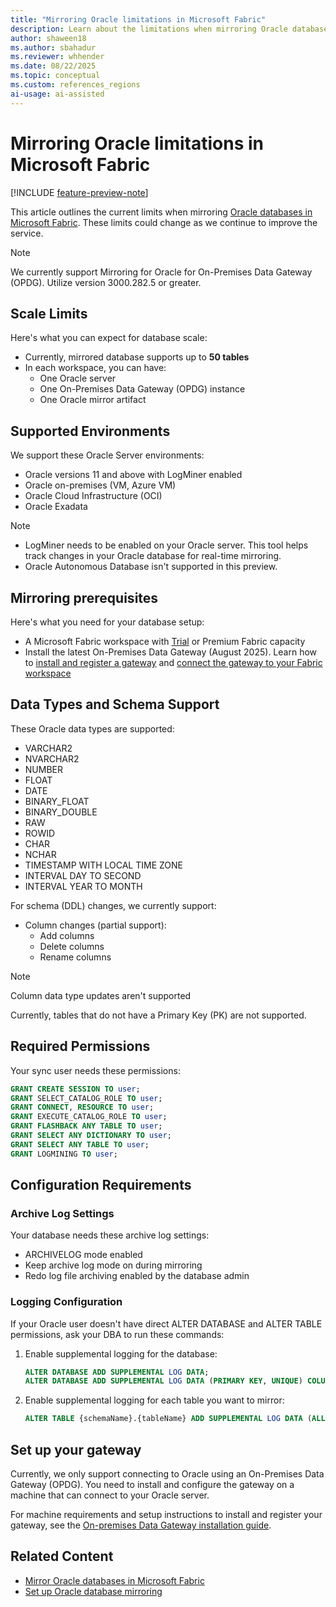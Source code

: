 ```yaml
---
title: "Mirroring Oracle limitations in Microsoft Fabric"
description: Learn about the limitations when mirroring Oracle databases in Microsoft Fabric.
author: shaween18
ms.author: sbahadur
ms.reviewer: whhender
ms.date: 08/22/2025
ms.topic: conceptual
ms.custom: references_regions
ai-usage: ai-assisted
---
```


# Mirroring Oracle limitations in Microsoft Fabric

[!INCLUDE [feature-preview-note](../includes/feature-preview-note.md)]

This article outlines the current limits when mirroring [Oracle databases in Microsoft Fabric](overview.md). These limits could change as we continue to improve the service.

>[!NOTE]
>We currently support Mirroring for Oracle for On-Premises Data Gateway (OPDG). Utilize version 3000.282.5 or greater.

## Scale Limits

Here's what you can expect for database scale:

* Currently, mirrored database supports up to **50 tables**
* In each workspace, you can have:
  * One Oracle server
  * One On-Premises Data Gateway (OPDG) instance
  * One Oracle mirror artifact

## Supported Environments

We support these Oracle Server environments:

* Oracle versions 11 and above with LogMiner enabled
* Oracle on-premises (VM, Azure VM)
* Oracle Cloud Infrastructure (OCI)
* Oracle Exadata

>[!NOTE]
>* LogMiner needs to be enabled on your Oracle server. This tool helps track changes in your Oracle database for real-time mirroring.
>* Oracle Autonomous Database isn't supported in this preview.

## Mirroring prerequisites

Here's what you need for your database setup:

* A Microsoft Fabric workspace with [Trial](../fundamentals/fabric-trial.md) or Premium Fabric capacity
* Install the latest On-Premises Data Gateway (August 2025). Learn how to [install and register a gateway](/data-integration/gateway/service-gateway-install#download-and-install-a-standard-gateway) and [connect the gateway to your Fabric workspace](../data-factory/how-to-access-on-premises-data.md)

## Data Types and Schema Support

These Oracle data types are supported:

* VARCHAR2
* NVARCHAR2
* NUMBER
* FLOAT
* DATE
* BINARY_FLOAT
* BINARY_DOUBLE
* RAW
* ROWID
* CHAR
* NCHAR
* TIMESTAMP WITH LOCAL TIME ZONE
* INTERVAL DAY TO SECOND
* INTERVAL YEAR TO MONTH

For schema (DDL) changes, we currently support:

* Column changes (partial support):
  * Add columns
  * Delete columns
  * Rename columns

> [!NOTE]
> Column data type updates aren't supported

Currently, tables that do not have a Primary Key (PK) are not supported.

## Required Permissions

Your sync user needs these permissions:

   ```sql
   GRANT CREATE SESSION TO user;
   GRANT SELECT_CATALOG_ROLE TO user;
   GRANT CONNECT, RESOURCE TO user;
   GRANT EXECUTE_CATALOG_ROLE TO user;
   GRANT FLASHBACK ANY TABLE TO user;
   GRANT SELECT ANY DICTIONARY TO user;
   GRANT SELECT ANY TABLE TO user;
   GRANT LOGMINING TO user;
   ```

## Configuration Requirements

### Archive Log Settings

Your database needs these archive log settings:

* ARCHIVELOG mode enabled
* Keep archive log mode on during mirroring
* Redo log file archiving enabled by the database admin

### Logging Configuration

If your Oracle user doesn't have direct ALTER DATABASE and ALTER TABLE permissions, ask your DBA to run these commands:

1. Enable supplemental logging for the database:

   ```sql
   ALTER DATABASE ADD SUPPLEMENTAL LOG DATA;
   ALTER DATABASE ADD SUPPLEMENTAL LOG DATA (PRIMARY KEY, UNIQUE) COLUMNS;
   ```

1. Enable supplemental logging for each table you want to mirror:

   ```sql
   ALTER TABLE {schemaName}.{tableName} ADD SUPPLEMENTAL LOG DATA (ALL) COLUMNS;
   ```

## Set up your gateway

Currently, we only support connecting to Oracle using an On-Premises Data Gateway (OPDG). You need to install and configure the gateway on a machine that can connect to your Oracle server.

For machine requirements and setup instructions to install and register your gateway, see the [On-premises Data Gateway installation guide](/data-integration/gateway/service-gateway-install#download-and-install-a-standard-gateway).

## Related Content

* [Mirror Oracle databases in Microsoft Fabric](overview.md)
* [Set up Oracle database mirroring](oracle.md)
